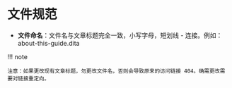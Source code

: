 # 文件规范

- **文件命名**：文件名与文章标题完全一致，小写字母，短划线 - 连接。例如：about-this-guide.dita

!!! note

    注意：如果更改现有文章标题，勿更改文件名，否则会导致原来的访问链接 404。确需更改需要对链接重定向。
